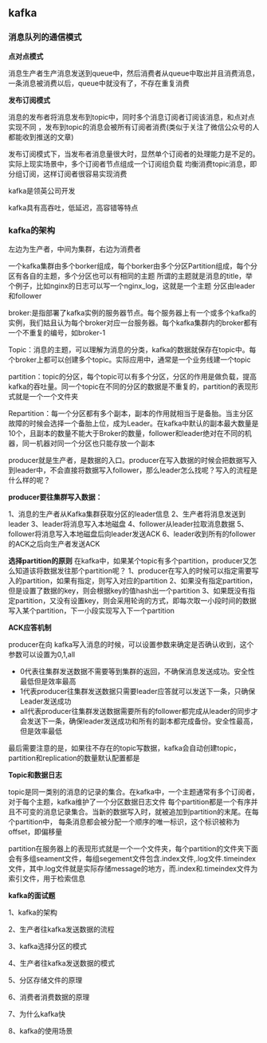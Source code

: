 ## kafka


### 消息队列的通信模式

**点对点模式**

消息生产者生产消息发送到queue中，然后消费者从queue中取出并且消费消息，一条消息被消费以后，queue中就没有了，不存在重复消费

**发布订阅模式**

消息的发布者将消息发布到topic中，同时多个消息订阅者订阅该消息，和点对点实现不同
，发布到topic的消息会被所有订阅者消费(类似于关注了微信公众号的人都能收到推送的文章)

发布订阅模式下，当发布者消息量很大时，显然单个订阅者的处理能力是不足的。实际上现实场景中，多个订阅者节点组成一个订阅组负载
均衡消费topic消息，即分组订阅，这样订阅者很容易实现消费

kafka是领英公司开发

kafka具有高吞吐，低延迟，高容错等特点

### kafka的架构

左边为生产者，中间为集群，右边为消费者

一个kafka集群由多个borker组成，每个borker由多个分区Partition组成，每个分区有各自的主题，多个分区也可以有相同的主题
所谓的主题就是消息的title，举个例子，比如nginx的日志可以写一个nginx_log，这就是一个主题
分区由leader和follower

broker:是指部署了kafka实例的服务器节点。每个服务器上有一个或多个kafka的实例，我们姑且认为每个broker对应一台服务器。每个kafka集群内的broker都有一个不重复的编号，如broker-1

Topic：消息的主题，可以理解为消息的分类，kafka的数据就保存在topic中。每个broker上都可以创建多个topic。实际应用中，通常是一个业务线建一个topic

partition：topic的分区，每个topic可以有多个分区，分区的作用是做负载，提高kafka的吞吐量。同一个topic在不同的分区的数据是不重复的，partition的表现形式就是一个一个文件夹

Repartition：每一个分区都有多个副本，副本的作用就相当于是备胎。当主分区故障的时候会选择一个备胎上位，成为Leader。在kafka中默认的副本最大数量是10个，且副本的数量不能大于Broker的数量，follower和leader绝对在不同的机器，同一机器对同一个分区也只能存放一个副本

producer就是生产者，是数据的入口。producer在写入数据的时候会把数据写入到leader中，不会直接将数据写入follower，那么leader怎么找呢？写入的流程是什么样的呢？

**producer要往集群写入数据：**

1、消息的生产者从Kafka集群获取分区的leader信息
2、生产者将消息发送到leader
3、leader将消息写入本地磁盘
4、follower从leader拉取消息数据
5、follower将消息写入本地磁盘后向leader发送ACK
6、leader收到所有的follower的ACK之后向生产者发送ACK

**选择partition的原则**
在kafka中，如果某个topic有多个partition，producer又怎么知道该将数据发往那个partition呢？
1、producer在写入的时候可以指定需要写入的partition，如果有指定，则写入对应的partition
2、如果没有指定partition，但是设置了数据的key，则会根据key的值hash出一个partition
3、如果既没有指定partition，又没有设置key，则会采用轮询的方式，即每次取一小段时间的数据写入某个partition，下一小段实现写入下一个partition

**ACK应答机制**

producer在向 kafka写入消息的时候，可以设置参数来确定是否确认收到，这个参数可以设置为0,1,all

- 0代表往集群发送数据不需要等到集群的返回，不确保消息发送成功。安全性最低但是效率最高
- 1代表producer往集群发送数据只需要leader应答就可以发送下一条，只确保Leader发送成功
- all代表producer往集群发送数据需要所有的follower都完成从leader的同步才会发送下一条，确保leader发送成功和所有的副本都完成备份。安全性最高，但是效率最低

最后需要注意的是，如果往不存在的topic写数据，kafka会自动创建topic，partition和replication的数量默认配置都是

**Topic和数据日志**

topic是同一类别的消息的记录的集合。在kafka中，一个主题通常有多个订阅者，对于每个主题，kafka维护了一个分区数据日志文件
每个partition都是一个有序并且不可变的消息记录集合。当新的数据写入时，就被追加到partition的末尾。在每个partition中，
每条消息都会被分配一个顺序的唯一标识，这个标识被称为offset，即偏移量

partition在服务器上的表现形式就是一个一个文件夹，每个partition的文件夹下面会有多组seament文件，每组segement文件包含.index文件,.log文件.timeindex文件，其中.log文件就是实际存储message的地方，而.index和.timeindex文件为索引文件，用于检索信息


**kafka的面试题**

1、kafka的架构

2、生产者往kafka发送数据的流程

3、kafka选择分区的模式

4、生产者往kafka发送数据的模式

5、分区存储文件的原理

6、消费者消费数据的原理

7、为什么kafka快

8、kafka的使用场景
